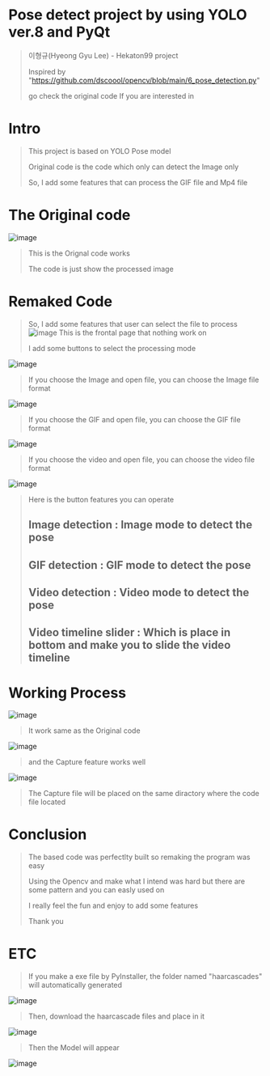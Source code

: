 # Pose detect project by using YOLO ver.8 and PyQt

> 이형규(Hyeong Gyu Lee) - Hekaton99 project
> 
> Inspired by "https://github.com/dscoool/opencv/blob/main/6_pose_detection.py"
> 
> go check the original code If you are interested in
>
> 
# Intro
> This project is based on YOLO Pose model
> 
> Original code is the code which only can detect the Image only
> 
> So, I add some features that can process the GIF file and Mp4 file
>
# The Original code
![image](https://github.com/user-attachments/assets/2c776fb3-f141-432d-bce9-bad2fa3169ce)
> This is the Orignal code works
> 
> The code is just show the processed image
>
# Remaked Code
> So, I add some features that user can select the file to process
![image](https://github.com/user-attachments/assets/de98e9f9-a2b2-4030-933c-1681dd50449e)
> This is the frontal page that nothing work on
> 
> I add some buttons to select the processing mode
>
![image](https://github.com/user-attachments/assets/95ec4054-d38d-49bc-993c-3499ae92bd98)
>
> If you choose the Image and open file, you can choose the Image file format
>
![image](https://github.com/user-attachments/assets/7ece52d6-1612-4858-9a12-b394b195a526)
>
> If you choose the GIF and open file, you can choose the GIF file format
>
![image](https://github.com/user-attachments/assets/19f8dfe2-8647-44d7-bb9f-39720026202d)
>
> If you choose the video and open file, you can choose the video file format 
>
![image](https://github.com/user-attachments/assets/5f385378-b341-4444-b95d-87018895e281)
>
> Here is the button features you can operate
> 
> ## Image detection : Image mode to detect the pose
> 
> ## GIF detection : GIF mode to detect the pose
> 
> ## Video detection : Video mode to detect the pose
>
> ## Video timeline slider : Which is place in bottom and make you to slide the video timeline 
> 
# Working Process
![image](https://github.com/user-attachments/assets/5de664df-7032-4fb4-9322-6d03f7373159)
> It work same as the Original code
> 
![image](https://github.com/user-attachments/assets/0cd66b69-aba1-42c7-9a99-97b7dcc0aae0)
> and the Capture feature works well
>
![image](https://github.com/user-attachments/assets/a66f618a-1683-4c0c-bc61-913844e8180d)
>
>
>
> The Capture file will be placed on the same diractory where the code file located
>
# Conclusion
> The based code was perfectlty built so remaking the program was easy
> 
> Using the Opencv and make what I intend was hard but there are some pattern and you can easly used on
> 
> I really feel the fun and enjoy to add some features
> 
> Thank you
>
# ETC
> If you make a exe file by PyInstaller, the folder named "haarcascades" will automatically generated
>
![image](https://github.com/user-attachments/assets/9c53ddf3-6f1c-4a95-9c62-bd250225f191)
>
> Then, download the haarcascade files and place in it
>
![image](https://github.com/user-attachments/assets/70ce0585-aadc-4c1b-beef-76087fb7ffc5)
>
> Then the Model will appear
>
![image](https://github.com/user-attachments/assets/ce124dad-6f41-4785-af29-28b39b30bf4d)




